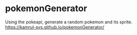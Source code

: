 # pokemonGenerator
Using the pokeapi, generate a random pokemon and its sprite.
https://kamrul-sys.github.io/pokemonGenerator/
